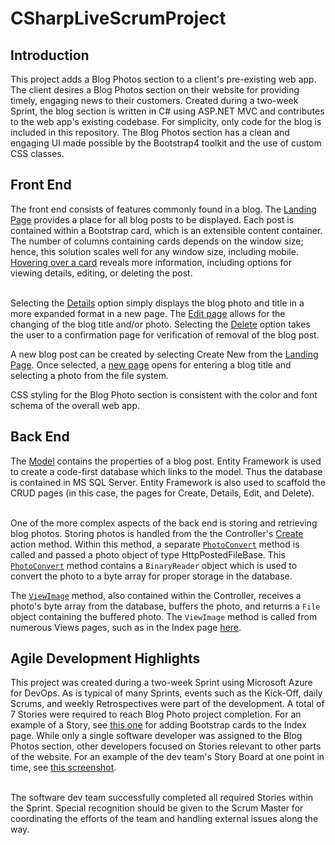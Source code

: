 # CSharpLiveScrumProject

<h2>Introduction</h2>
This project adds a Blog Photos section to a client's pre-existing web app.  The client desires a Blog Photos section on their website for providing timely, engaging news to their customers.  Created during a two-week Sprint, the blog section is written in C# using ASP.NET MVC and contributes to the web app's existing codebase.  For simplicity, only code for the blog is included in this repository.  The Blog Photos section has a clean and engaging UI made possible by the Bootstrap4 toolkit and the use of custom CSS classes.  <br>

<h2>Front End</h2>
The front end consists of features commonly found in a blog.  The <a href="https://github.com/CrewsControlSolutions/CSharpLiveScrumProject/blob/main/Screenshots/HomePage.PNG">Landing Page</a> provides a place for all blog posts to be displayed.  Each post is contained within a Bootstrap card, which is an extensible content container.  The number of columns containing cards depends on the window size; hence, this solution scales well for any window size, including mobile.  <a href="https://github.com/CrewsControlSolutions/CSharpLiveScrumProject/blob/main/Screenshots/HomePageCardOnHoverOver.PNG">Hovering over a card</a> reveals more information, including options for viewing details, editing, or deleting the post. <br><br>

Selecting the <a href="https://github.com/CrewsControlSolutions/CSharpLiveScrumProject/blob/main/Screenshots/BlogPhotoDetailsPage.PNG">Details</a> option simply displays the blog photo and title in a more expanded format in a new page. The <a href="https://github.com/CrewsControlSolutions/CSharpLiveScrumProject/blob/main/Screenshots/EditBlogPhotoPage.PNG">Edit page</a> allows for the changing of the blog title and/or photo.  Selecting the <a href="https://github.com/CrewsControlSolutions/CSharpLiveScrumProject/blob/main/Screenshots/DeleteBlogPhotoPage.PNG">Delete</a> option takes the user to a confirmation page for verification of removal of the blog post. <br>

A new blog post can be created by selecting Create New from the <a href="https://github.com/CrewsControlSolutions/CSharpLiveScrumProject/blob/main/Screenshots/HomePage.PNG">Landing Page</a>.  Once selected, a <a href="https://github.com/CrewsControlSolutions/CSharpLiveScrumProject/blob/main/Screenshots/CreateBlogPhoto.PNG">new page</a> opens for entering a blog title and selecting a photo from the file system. <br>

CSS styling for the Blog Photo section is consistent with the color and font schema of the overall web app.<br>

<h2>Back End</h2>
The <a href="https://github.com/CrewsControlSolutions/CSharpLiveScrumProject/blob/main/Blog/Models/BlogPhoto.cs">Model</a> contains the properties of a blog post.  Entity Framework is used to create a code-first database which links to the model.  Thus the database is contained in MS SQL Server.  Entity Framework is also used to scaffold the CRUD pages (in this case, the pages for Create, Details, Edit, and Delete). <br><br>

One of the more complex aspects of the back end is storing and retrieving blog photos. Storing photos is handled from the the Controller's <a href="https://github.com/CrewsControlSolutions/CSharpLiveScrumProject/blob/main/Blog/Controllers/BlogPhotosController.cs#L51">Create</a> action method.  Within this method, a separate <a href="https://github.com/CrewsControlSolutions/CSharpLiveScrumProject/blob/b54745e851ede772b92164ee7cb1dd1cb14c99f1/Blog/Controllers/BlogPhotosController.cs#L142">```PhotoConvert```</a> method is called and passed a photo object of type HttpPostedFileBase.  This <a href="https://github.com/CrewsControlSolutions/CSharpLiveScrumProject/blob/b54745e851ede772b92164ee7cb1dd1cb14c99f1/Blog/Controllers/BlogPhotosController.cs#L142">```PhotoConvert```</a> method contains a ```BinaryReader``` object which is used to convert the photo to a byte array for proper storage in the database.  <br>

The <a href="https://github.com/CrewsControlSolutions/CSharpLiveScrumProject/blob/b54745e851ede772b92164ee7cb1dd1cb14c99f1/Blog/Controllers/BlogPhotosController.cs#L156">```ViewImage```</a> method, also contained within the Controller, receives a photo's byte array from the database, buffers the photo, and returns a ```File``` object containing the buffered photo. The ```ViewImage``` method is called from numerous Views pages, such as in the Index page <a href="https://github.com/CrewsControlSolutions/CSharpLiveScrumProject/blob/b54745e851ede772b92164ee7cb1dd1cb14c99f1/Blog/Views/BlogPhotos/Index.cshtml#L20">here</a>.<br>

<h2>Agile Development Highlights</h2>
This project was created during a two-week Sprint using Microsoft Azure for DevOps.  As is typical of many Sprints, events such as the Kick-Off, daily Scrums, and weekly Retrospectives were part of the development.  A total of 7 Stories were required to reach Blog Photo project completion.  For an example of a Story, see <a href="https://github.com/CrewsControlSolutions/CSharpLiveScrumProject/blob/main/Screenshots/StoryExample.png">this one</a> for adding Bootstrap cards to the Index page.  While only a single software developer was assigned to the Blog Photos section, other developers focused on Stories relevant to other parts of the website.  For an example of the dev team's Story Board at one point in time, see <a href="https://github.com/CrewsControlSolutions/CSharpLiveScrumProject/blob/main/Screenshots/StoryBoardExample.png">this screenshot</a>. <br><br>

The software dev team successfully completed all required Stories within the Sprint.  Special recognition should be given to the Scrum Master for coordinating the efforts of the team and handling external issues along the way.
